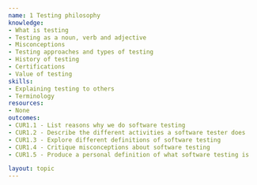```yaml
---
name: 1 Testing philosophy
knowledge:
- What is testing
- Testing as a noun, verb and adjective
- Misconceptions
- Testing approaches and types of testing
- History of testing
- Certifications
- Value of testing
skills:
- Explaining testing to others
- Terminology
resources:
- None
outcomes:
- CUR1.1 - List reasons why we do software testing
- CUR1.2 - Describe the different activities a software tester does
- CUR1.3 - Explore different definitions of software testing
- CUR1.4 - Critique misconceptions about software testing
- CUR1.5 - Produce a personal definition of what software testing is

layout: topic
---
```

